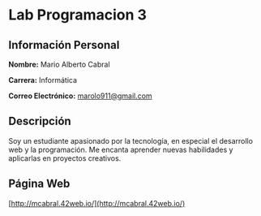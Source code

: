 # Lab Programacion 3

## Información Personal

**Nombre:** Mario Alberto Cabral

**Carrera:** Informática

**Correo Electrónico:** [marolo911@gmail.com](mailto:marolo911@gmail.com)

## Descripción

Soy un estudiante apasionado por la tecnología, en especial el desarrollo web y la programación. Me encanta aprender nuevas habilidades y aplicarlas en proyectos creativos.

## Página Web

[http://mcabral.42web.io/](http://mcabral.42web.io/)
